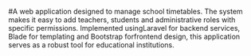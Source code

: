 #A web application designed to manage school timetables.
The system makes it easy to add teachers, students and administrative roles with specific permissions. Implemented usingLaravel for backend services, Blade for templating and Bootstrap forfrontend design, this application serves as a robust tool for educational institutions.
